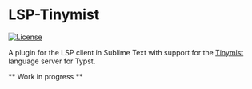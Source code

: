 # LSP-Tinymist

[![License](https://img.shields.io/github/license/sublimelsp/LSP-Tinymist)](https://github.com/sublimelsp/LSP-Tinymist/blob/master/LICENSE)

A plugin for the LSP client in Sublime Text with support for the [Tinymist](https://github.com/Myriad-Dreamin/tinymist)  language server for Typst.

** Work in progress **
